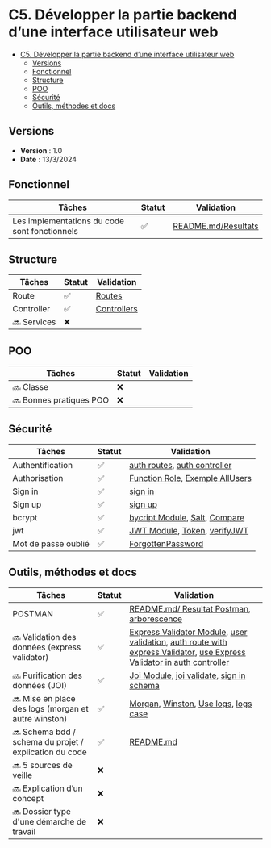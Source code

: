 # C5. Développer la partie backend d’une interface utilisateur web

- [C5. Développer la partie backend d’une interface utilisateur web](#c5-développer-la-partie-backend-dune-interface-utilisateur-web)
  - [Versions](#versions)
  - [Fonctionnel](#fonctionnel)
  - [Structure](#structure)
  - [POO](#poo)
  - [Sécurité](#sécurité)
  - [Outils, méthodes et docs](#outils-méthodes-et-docs)

## Versions

- **Version** : 1.0
- **Date** : 13/3/2024

## Fonctionnel

| Tâches                                        | Statut | Validation |
| --------------------------------------------- | ------ | ---------- |
| Les implementations du code sont fonctionnels | ✅     |[README.md/Résultats](https://github.com/Cynthia-Cyber-Code/NodeJS?tab=readme-ov-file#resultat)|

## Structure

| Tâches       | Statut | Validation |
| ------------ | ------ | ---------- |
| Route        | ✅     |[Routes](https://github.com/Cynthia-Cyber-Code/NodeJS/tree/main/routes)|
| Controller   | ✅     |[Controllers](https://github.com/Cynthia-Cyber-Code/NodeJS/tree/e67b7c575098b3fa0cf0a6773667fcd4d11aecc6/controllers)|
| 🔜 Services | ❌     |            |

## POO

| Tâches                   | Statut | Validation |
| ------------------------ | ------ | ---------- |
| 🔜 Classe               | ❌     |            |
| 🔜 Bonnes pratiques POO | ❌     |            |

## Sécurité

| Tâches              | Statut | Validation |
| ------------------- | ------ | ---------- |
| Authentification    | ✅     |[auth routes](https://github.com/Cynthia-Cyber-Code/NodeJS/blob/b6d7113d9c4b6d4a97853232cbd793d5b06575f5/routes/auth.route.js), [auth controller](https://github.com/Cynthia-Cyber-Code/NodeJS/blob/b6d7113d9c4b6d4a97853232cbd793d5b06575f5/controllers/auth.controller.js)|
| Authorisation       | ✅     |[Function Role](https://github.com/Cynthia-Cyber-Code/NodeJS/blob/b6d7113d9c4b6d4a97853232cbd793d5b06575f5/routes/user.route.js#L9), [Exemple AllUsers](https://github.com/Cynthia-Cyber-Code/NodeJS/blob/b6d7113d9c4b6d4a97853232cbd793d5b06575f5/routes/user.route.js#L22)|
| Sign in             | ✅     |[sign in](https://github.com/Cynthia-Cyber-Code/NodeJS/blob/0226ade2c7bb5bb45c5a5096247df377e61d1b25/controllers/auth.controller.js#L52)|
| Sign up             | ✅     |[sign up](https://github.com/Cynthia-Cyber-Code/NodeJS/blob/0226ade2c7bb5bb45c5a5096247df377e61d1b25/controllers/auth.controller.js#L14)|
| bcrypt              | ✅     |[bycript Module](https://github.com/Cynthia-Cyber-Code/NodeJS/blob/b6d7113d9c4b6d4a97853232cbd793d5b06575f5/package.json#L11), [Salt](https://github.com/Cynthia-Cyber-Code/NodeJS/blob/b6d7113d9c4b6d4a97853232cbd793d5b06575f5/controllers/auth.controller.js#L26), [Compare](https://github.com/Cynthia-Cyber-Code/NodeJS/blob/b6d7113d9c4b6d4a97853232cbd793d5b06575f5/controllers/auth.controller.js#L64)|
| jwt                 | ✅     |[JWT Module](https://github.com/Cynthia-Cyber-Code/NodeJS/blob/0226ade2c7bb5bb45c5a5096247df377e61d1b25/package.json#L18), [Token](https://github.com/Cynthia-Cyber-Code/NodeJS/blob/0226ade2c7bb5bb45c5a5096247df377e61d1b25/controllers/auth.controller.js#L82), [verifyJWT](https://github.com/Cynthia-Cyber-Code/NodeJS/blob/0226ade2c7bb5bb45c5a5096247df377e61d1b25/middleware/verifyJWT.js)|
| Mot de passe oublié | ✅     |[ForgottenPassword](https://github.com/Cynthia-Cyber-Code/NodeJS/blob/f759e2adbb9023ed3eea5f070405250e45b404a8/controllers/auth.controller.js#L89)|

## Outils, méthodes et docs

| Tâches                                                  | Statut | Validation |
| ------------------------------------------------------- | ------ | ---------- |
| POSTMAN                                                 | ✅     |[README.md/ Resultat Postman](https://github.com/Cynthia-Cyber-Code/NodeJS?tab=readme-ov-file#resultat), [arborescence]()|
| 🔜 Validation des données (express validator)          | ✅     |[Express Validator Module](https://github.com/Cynthia-Cyber-Code/NodeJS/blob/ae64758e4e6733b56eadc4a489a29b657ff190ef/package.json#L18), [user validation](https://github.com/Cynthia-Cyber-Code/NodeJS/blob/ae64758e4e6733b56eadc4a489a29b657ff190ef/middleware/validators/user.validation.js), [auth route with express Validator](https://github.com/Cynthia-Cyber-Code/NodeJS/blob/ae64758e4e6733b56eadc4a489a29b657ff190ef/routes/auth.route.js#L5), [use Express Validator in auth controller](https://github.com/Cynthia-Cyber-Code/NodeJS/blob/ae64758e4e6733b56eadc4a489a29b657ff190ef/controllers/auth.controller.js#L14)|
| 🔜 Purification des données (JOI)                      | ✅     |[Joi Module](https://github.com/Cynthia-Cyber-Code/NodeJS/blob/23e8a30113e86354ff3cc7ed8b3cb48fb7e2c4f7/package.json#L19), [joi validate](https://github.com/Cynthia-Cyber-Code/NodeJS/blob/23e8a30113e86354ff3cc7ed8b3cb48fb7e2c4f7/routes/auth.route.js#L12), [sign in schema](https://github.com/Cynthia-Cyber-Code/NodeJS/blob/23e8a30113e86354ff3cc7ed8b3cb48fb7e2c4f7/middleware/Schemas/authSchema.js#L11)|
| 🔜 Mise en place des logs (morgan et autre winston)    | ✅     |[Morgan](https://github.com/Cynthia-Cyber-Code/NodeJS/blob/f6f352d5dcd9559c56a53153b6be23b9d824a071/package.json#L19), [Winston](https://github.com/Cynthia-Cyber-Code/NodeJS/blob/f6f352d5dcd9559c56a53153b6be23b9d824a071/package.json#L26), [Use logs](https://github.com/Cynthia-Cyber-Code/NodeJS/blob/f6f352d5dcd9559c56a53153b6be23b9d824a071/app.js#L22), [logs case](https://github.com/Cynthia-Cyber-Code/NodeJS/tree/f6f352d5dcd9559c56a53153b6be23b9d824a071/logs)|
| 🔜 Schema bdd / schema du projet / explication du code | ✅     |[README.md](https://github.com/Cynthia-Cyber-Code/NodeJS?tab=readme-ov-file#)|
| 🔜 5 sources de veille                                 | ❌     |            |
| 🔜 Explication d’un concept                            | ❌     |            |
| 🔜 Dossier type d'une démarche de travail              | ❌     |            |
